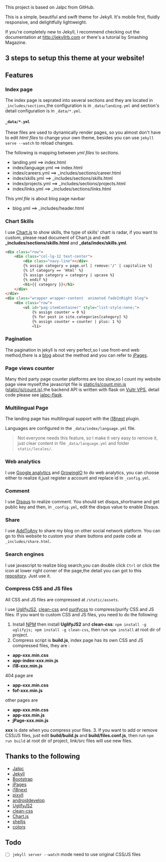 This project is based on Jalpc from GitHub.

This is a simple, beautiful and swift theme for Jekyll. It's mobile first, fluidly responsive, and delightfully lightweight.

If you're completely new to Jekyll, I recommend checking out the documentation at <http://jekyllrb.com> or there's a tutorial by Smashing Magazine.

## <a name="three-steps"></a> 3 steps to setup this theme at your website!

## <a name="feature"></a>Features

### <a name="#index-page"></a>Index page

The index page is seprated into several sections and they are located in `_includes/sections`,the configuration is in `_data/landing.yml` and section's detail configuration is in `_data/*.yml`.

#### <a name="datayml"></a>`_data/*.yml`

These files are used to dynamically render pages, so you almost don't have to edit *html files* to change your own theme, besides you can use `jekyll serve --watch` to reload changes.

The following is mapping between *yml files* to *sections*.

* landing.yml ==> index.html
* index/language.yml ==> index.html
* index/careers.yml  ==>  _includes/sections/career.html
* index/skills.yml  ==>  _includes/sections/skills.html
* index/projects.yml  ==>  _includes/sections/projects.html
* index/links.yml  ==>  _includes/sections/links.html

This *yml file* is about blog page navbar

* blog.yml ==> _includes/header.html

### <a name="chart-skills"></a>Chart Skills

I use [Chart.js](http://www.chartjs.org/) to show skills, the type of skills' chart is radar, if you want to custom, please read document of Chart.js and edit **_includes/sections/skills.html** and **_data/index/skills.yml**.

```html
<div class="row">
    <div class="col-lg-12 text-center">
        <div class="navy-line"></div>
        {% assign category = page.url | remove:'/' | capitalize %}
        {% if category == 'Html' %}
        {% assign category = category | upcase %}
        {% endif %}
        <h1>{{ category }}</h1>
    </div>
</div>
<div class="wrapper wrapper-content  animated fadeInRight blog">
    <div class="row">
        <ul id="pag-itemContainer" style="list-style:none;">
            {% assign counter = 0 %}
            {% for post in site.categories[category] %}
            {% assign counter = counter | plus: 1 %}
            <li>
```

### <a name="pagination"></a>Pagination

The pagination in jekyll is not very perfect,so I use front-end web method,there is a [blog](http://www.jarrekk.com/html/2016/06/04/jekyll-pagination-with-jpages.html) about the method and you can refer to [jPages](http://luis-almeida.github.io/jPages).

### <a name="page-views-counter"></a>Page views counter

Many third party page counter platforms are too slow,so I count my website page view myself,the javascript file is [static/js/count.min.js](https://github.com/jarrekk/jalpc_jekyll_theme/blob/gh-pages/static/js/count.min.js) ([static/js/count.js](https://github.com/jarrekk/jalpc_jekyll_theme/blob/gh-pages/static/js/count.js)),the backend API is written with flask on [Vultr VPS](https://www.vultr.com/), detail code please see [jalpc-flask](https://github.com/jarrekk/jalpc-flask).

### <a name="multilingual-page"></a>Multilingual Page

The landing page has multilingual support with the [i18next](http://i18next.com) plugin.

Languages are configured in the `_data/index/language.yml` file.

> Not everyone needs this feature, so I make it very easy to remove it, just clear content in file `_data/language.yml` and folder `static/locales/`.

### <a name="web-analytics"></a>Web analytics

I use [Google analytics](https://www.google.com/analytics/) and [GrowingIO](https://www.growingio.com/) to do web analytics, you can choose either to realize it,just register a account and replace id in `_config.yml`.

### <a name="comment"></a>Comment

I use [Disqus](https://disqus.com/) to realize comment. You should set disqus_shortname and get public key and then, in `_config.yml`, edit the disqus value to enable Disqus.

### <a name="share"></a>Share

I use [AddToAny](https://www.addtoany.com/) to share my blog on other social network platform. You can go to this website to custom your share buttons and paste code at `_includes/share.html`.

### <a name="search-engines"></a>Search engines

I use javascript to realize blog search,you can double click `Ctrl` or click the icon at lower right corner of the page,the detail you can got to this [repository](https://github.com/androiddevelop/jekyll-search). Just use it.

### <a name="compress-css-js"></a>Compress CSS and JS files

All CSS and JS files are compressed at `/static/assets`.

I use [UglifyJS2](https://github.com/mishoo/UglifyJS2), [clean-css](https://github.com/jakubpawlowicz/clean-css) and [purifycss](https://github.com/purifycss/purifycss) to compress/purify CSS and JS files. If you want to custom CSS and JS files, you need to do the following:

1. Install [NPM](https://github.com/npm/npm) then install **UglifyJS2** and **clean-css**: `npm install -g uglifyjs; npm install -g clean-css`, then run `npm install` at root dir of project.
2. Compress script is **build.js**, index page has its own CSS and JS compressed files, they are :
  * **app-xxx.min.css**
  * **app-index-xxx.min.js**
  * **i18-xxx.min.js**

  404 page are
  * **app-xxx.min.css**
  * **fof-xxx.min.js**

  other pages are
  * **app-xxx.min.css**
  * **app-xxx.min.js**
  * **jPage-xxx.min.js**

  **xxx** is date when you compress your files.
3. If you want to add or remove CSS/JS files, just edit **build/build.js** and **build/files.conf.js**, then run `npm run build` at root dir of project, link/src files will use new files.

## <a name="thanks-to-the-following"></a>Thanks to the following
* [Jalpc](https://github.com/jarrekk/Jalpc)
* [Jekyll](http://jekyllrb.com)
* [Bootstrap](http://www.bootcss.com)
* [jPages](http://luis-almeida.github.io/jPages)
* [i18next](http://i18next.github.io/i18next)
* [pixyll](https://github.com/johnotander)
* [androiddevelop](https://github.com/androiddevelop)
* [UglifyJS2](https://github.com/mishoo/UglifyJS2)
* [clean-css](https://github.com/jakubpawlowicz/clean-css)
* [Chart.js](http://www.chartjs.org/)
* [shelljs](https://github.com/shelljs/shelljs)
* [colors](https://github.com/marak/colors.js/)

## <a name="todo"></a>Todo
- [ ] `jekyll server --watch` mode need to use original CSS/JS files
